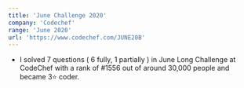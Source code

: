 ```yaml
---
title: 'June Challenge 2020'
company: 'Codechef'
range: 'June 2020'
url: 'https://www.codechef.com/JUNE20B'
---
```


- I solved 7 questions ( 6 fully, 1 partially ) in June Long Challenge at CodeChef with a rank of #1556 out of around 30,000 people and became 3⭐️ coder.
